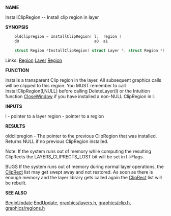 
**NAME**

InstallClipRegion -- Install clip region in layer

**SYNOPSIS**

```c
    oldclipregion = InstallClipRegion( l,  region )
    d0                                 a0  a1

    struct Region *InstallClipRegion( struct Layer *, struct Region *);

```
Links: [Region](_00B7) [Layer](_00A1) [Region](_00B7) 

**FUNCTION**

Installs a transparent Clip region in the layer. All
subsequent graphics calls will be clipped to this region.
You MUST remember to call InstallClipRegion(l,NULL) before
calling DeleteLayer(l) or the Intuition function [CloseWindow](CloseWindow)
if you have installed a non-NULL ClipRegion in l.

**INPUTS**

l - pointer to a layer
region - pointer to a region

**RESULTS**

oldclipregion - The pointer to the previous ClipRegion that
was installed. Returns NULL if no previous ClipRegion installed.

Note: If the system runs out of memory while computing the
resulting ClipRects the LAYERS_CLIPRECTS_LOST bit will
be set in l-&#062;Flags.

BUGS
If the system runs out of memory during normal layer operations,
the [ClipRect](_00A1) list may get swept away and not restored.
As soon as there is enough memory and the layer library
gets called again the [ClipRect](_00A1) list will be rebuilt.

**SEE ALSO**

[BeginUpdate](_038E) [EndUpdate](_0396),
[graphics/layers.h](_00C4), [graphics/clip.h](_00A1), [graphics/regions.h](_00B7)
